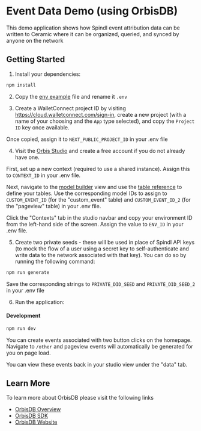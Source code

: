 # Event Data Demo (using OrbisDB)

This demo application shows how Spindl event attribution data can be written to Ceramic where it can be organized, queried, and synced by anyone on the network

## Getting Started

1. Install your dependencies:

```bash
npm install
```

2. Copy the [env example](.env.example) file and rename it `.env`

3. Create a WalletConnect project ID by visiting https://cloud.walletconnect.com/sign-in, create a new project (with a name of your choosing and the `App` type selected), and copy the `Project ID` key once available. 

Once copied, assign it to `NEXT_PUBLIC_PROJECT_ID` in your .env file

4. Visit the [Orbis Studio](https://studio.useorbis.com/) and create a free account if you do not already have one. 

First, set up a new context (required to use a shared instance). Assign this to `CONTEXT_ID` in your .env file.

Next, navigate to the [model builder](https://studio.useorbis.com/models) view and use the [table reference](models/tables.sql) to define your tables. Use the corresponding model IDs to assign to `CUSTOM_EVENT_ID` (for the "custom_event" table) and `CUSTOM_EVENT_ID_2` (for the "pageview" table) in your .env file.

Click the "Contexts" tab in the studio navbar and copy your environment ID from the left-hand side of the screen. Assign the value to `ENV_ID` in your .env file.

5. Create two private seeds - these will be used in place of Spindl API keys (to mock the flow of a user using a secret key to self-authenticate and write data to the network associated with that key). You can do so by running the following command:

```bash
npm run generate
```

Save the corresponding strings to `PRIVATE_DID_SEED` and `PRIVATE_DID_SEED_2` in your .env file

6. Run the application:

#### Development
```bash
npm run dev
```

You can create events associated with two button clicks on the homepage. Navigate to `/other` and pageview events will automatically be generated for you on page load.

You can view these events back in your studio view under the "data" tab.

## Learn More

To learn more about OrbisDB please visit the following links

- [OrbisDB Overview](https://developers.ceramic.network/docs/orbisdb/overview) 
- [OrbisDB SDK](https://developers.ceramic.network/docs/orbisdb/orbisdb-sdk) 
- [OrbisDB Website](https://useorbis.com/) 

